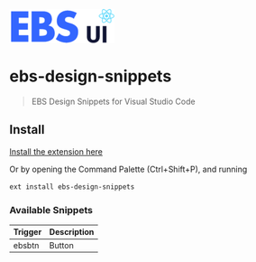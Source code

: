 [![EBS Design](images/logo.png)](https://github.com/ebs-integrator/ebs-design)

# ebs-design-snippets

> EBS Design Snippets for Visual Studio Code

## Install

[Install the extension here](https://marketplace.visualstudio.com/items?itemName=marcellefter.ebs-design-snippets)

Or by opening the Command Palette (Ctrl+Shift+P), and running

```sh
ext install ebs-design-snippets
```

### Available Snippets

| Trigger | Description |
| ------- | ----------- |
| ebsbtn  | Button      |
